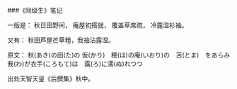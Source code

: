 ###《同级生》笔记

一版是：
秋日田野间，
庵屋初搭就，
覆盖草席疏，
冷露湿衫袖。

又有：
秋田芦屋芒草粗，我袖沾露湿。

原文：
秋(あき)の田(た)の 仮(かり)　穂(ほ)の庵(いおり)の　苫(とま)　をあらみ　我(わ)が衣手(ころもて)は　露(ろ)に濡(ぬ)れつつ

出处天智天皇《后撰集》秋中。
